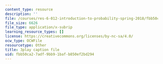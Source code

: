 ```yaml
---
content_type: resource
description: ''
file: /courses/res-6-012-introduction-to-probability-spring-2018/fbb50ca27adf9bb91bafb850ef2bd294_aS1o7uTaLF0.srt
file_size: 6626
file_type: application/x-subrip
learning_resource_types: []
license: https://creativecommons.org/licenses/by-nc-sa/4.0/
ocw_type: OCWFile
resourcetype: Other
title: 3play caption file
uid: fbb50ca2-7adf-9bb9-1baf-b850ef2bd294
---
```

